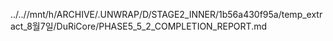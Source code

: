 ../..//mnt/h/ARCHIVE/.UNWRAP/D/STAGE2_INNER/1b56a430f95a/temp_extract_8월7일/DuRiCore/PHASE5_5_2_COMPLETION_REPORT.md